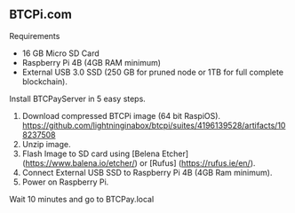 ## BTCPi.com 

Requirements 
- 16 GB Micro SD Card
- Raspberry Pi 4B (4GB RAM minimum)
- External USB 3.0 SSD (250 GB for pruned node or 1TB for full complete blockchain).  

Install BTCPayServer in 5 easy steps. 
1. Download compressed BTCPi image (64 bit RaspiOS). https://github.com/lightninginabox/btcpi/suites/4196139528/artifacts/108237508
2. Unzip image. 
3. Flash Image to SD card using [Belena Etcher] (https://www.balena.io/etcher/) or [Rufus] (https://rufus.ie/en/). 
4. Connect External USB SSD to Raspberry Pi 4B (4GB Ram minimum). 
5. Power on Raspberry Pi. 

Wait 10 minutes and go to BTCPay.local
